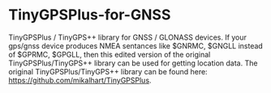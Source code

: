 # TinyGPSPlus-for-GNSS
TinyGPSPlus / TinyGPS++ library for GNSS / GLONASS devices.
If your gps/gnss device produces NMEA sentances like $GNRMC, $GNGLL instead of $GPRMC, $GPGLL, then this edited version of the original TinyGPSPlus/TinyGPS++ library can be used for getting location data.
The original TinyGPSPlus/TinyGPS++ library can be found here: https://github.com/mikalhart/TinyGPSPlus.
